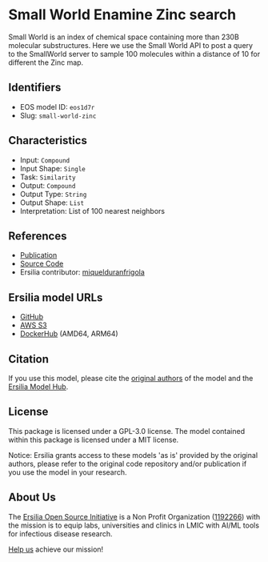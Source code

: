 # Small World Enamine Zinc search

Small World is an index of chemical space containing more than 230B molecular substructures. Here we use the Small World API to post a query to the SmallWorld server to sample 100 molecules within a distance of 10 for different the Zinc map.

## Identifiers

* EOS model ID: `eos1d7r`
* Slug: `small-world-zinc`

## Characteristics

* Input: `Compound`
* Input Shape: `Single`
* Task: `Similarity`
* Output: `Compound`
* Output Type: `String`
* Output Shape: `List`
* Interpretation: List of 100 nearest neighbors

## References

* [Publication](https://www.ncbi.nlm.nih.gov/pmc/articles/PMC3606195/)
* [Source Code](https://pypi.org/project/smallworld-api/)
* Ersilia contributor: [miquelduranfrigola](https://github.com/miquelduranfrigola)

## Ersilia model URLs
* [GitHub](https://github.com/ersilia-os/eos1d7r)
* [AWS S3](https://ersilia-models-zipped.s3.eu-central-1.amazonaws.com/eos1d7r.zip)
* [DockerHub](https://hub.docker.com/r/ersiliaos/eos1d7r) (AMD64, ARM64)

## Citation

If you use this model, please cite the [original authors](https://www.ncbi.nlm.nih.gov/pmc/articles/PMC3606195/) of the model and the [Ersilia Model Hub](https://github.com/ersilia-os/ersilia/blob/master/CITATION.cff).

## License

This package is licensed under a GPL-3.0 license. The model contained within this package is licensed under a MIT license.

Notice: Ersilia grants access to these models 'as is' provided by the original authors, please refer to the original code repository and/or publication if you use the model in your research.

## About Us

The [Ersilia Open Source Initiative](https://ersilia.io) is a Non Profit Organization ([1192266](https://register-of-charities.charitycommission.gov.uk/charity-search/-/charity-details/5170657/full-print)) with the mission is to equip labs, universities and clinics in LMIC with AI/ML tools for infectious disease research.

[Help us](https://www.ersilia.io/donate) achieve our mission!